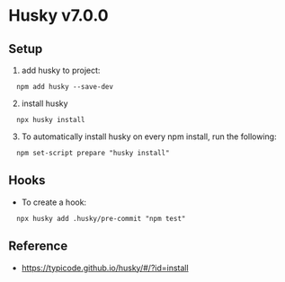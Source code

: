 # Husky v7.0.0

## Setup

1. add husky to project:

```
  npm add husky --save-dev
```

2. install husky

```
  npx husky install
```

3. To automatically install husky on every npm install, run the following:

```
  npm set-script prepare "husky install"
```


## Hooks

- To create a hook:

```
  npx husky add .husky/pre-commit "npm test"
```

## Reference

- https://typicode.github.io/husky/#/?id=install